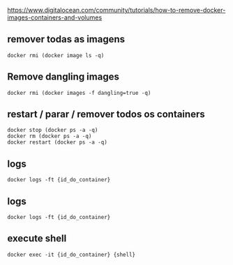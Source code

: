 https://www.digitalocean.com/community/tutorials/how-to-remove-docker-images-containers-and-volumes

## remover todas as imagens
```
docker rmi (docker image ls -q)
```

## Remove dangling images
```
docker rmi (docker images -f dangling=true -q)
```

## restart / parar / remover todos os containers
```
docker stop (docker ps -a -q)
docker rm (docker ps -a -q)
docker restart (docker ps -a -q)
```

## logs
```
docker logs -ft {id_do_container}
```

## logs
```
docker logs -ft {id_do_container}
```

## execute shell
```
docker exec -it {id_do_container} {shell}
```
